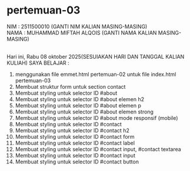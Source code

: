 # pertemuan-03

NIM : 2511500010 (GANTI NIM KALIAN MASING-MASING)<BR>
NAMA : MUHAMMAD MIFTAH ALQOIS (GANTI NAMA KALIAN MASING-MASING)<BR><BR>

Hari ini, Rabu 08 oktober 2025(SESUIAKAN HARI DAN TANGGAL KALIAN KULIAH) SAYA BELAJAR :

<ol>
    <li>menggunakan file emmet.html pertemuan-02 untuk file index.html pertemuan-03</li>
    <li>Membuat struktur form untuk section contact</li>
    <li>Membuat styling untuk selector ID #about </li>
    <li>Membuat styling untuk selector ID #about elemen h2 </li>
    <li>Membuat styling untuk selector ID #about elemen p </li>
    <li>Membuat styling untuk selector ID #about elemen strong </li>
    <li>Membuat styling untuk selector ID #about mode responsif (mobile) </li>
    <li>Membuat styling untuk selector ID #contact </li>
    <li>Membuat styling untuk selector ID #contact h2 </li>
    <li>Membuat styling untuk selector ID #contact form </li>
    <li>Membuat styling untuk selector ID #contact label </li>
    <li>Membuat styling untuk selector ID #contact input, #contact textarea </li>
    <li>Membuat styling untuk selector ID #contact input </li>
    <li>Membuat styling untuk selector ID #contact button </li>
</ol>
